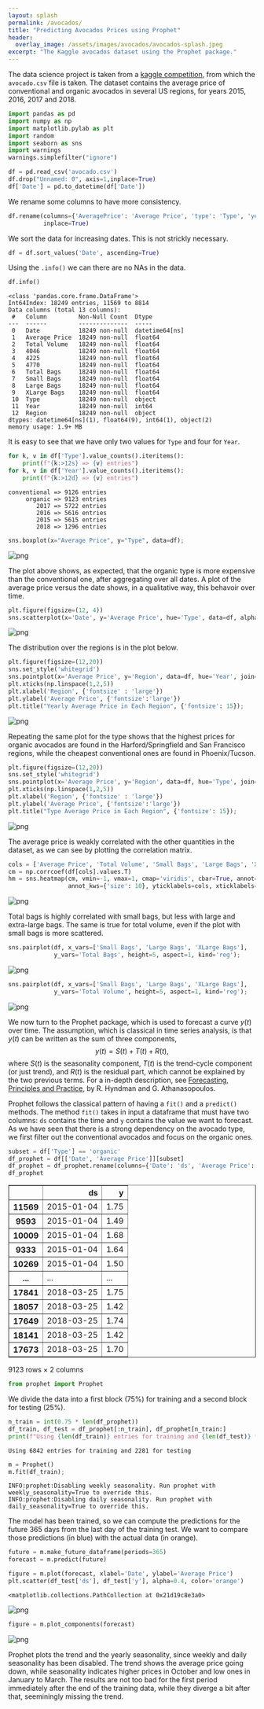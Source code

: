 ```yaml
---
layout: splash
permalink: /avocados/
title: "Predicting Avocados Prices using Prophet"
header:
  overlay_image: /assets/images/avocados/avocados-splash.jpeg
excerpt: "The Kaggle avocados dataset using the Prophet package."
---
```


The data science project is taken from a [kaggle competition](https://www.kaggle.com/sudeepraj/avocado-data-analysis/), from which the `avocado.csv` file is taken. The dataset contains the average price of conventional and organic avocados in several US regions, for years 2015, 2016, 2017 and 2018.


```python
import pandas as pd
import numpy as np
import matplotlib.pylab as plt
import random
import seaborn as sns
import warnings
warnings.simplefilter("ignore")
```


```python
df = pd.read_csv('avocado.csv')
df.drop("Unnamed: 0", axis=1,inplace=True)
df['Date'] = pd.to_datetime(df['Date'])
```

We rename some columns to have more consistency.


```python
df.rename(columns={'AveragePrice': 'Average Price', 'type': 'Type', 'year': 'Year', 'region': 'Region'},
          inplace=True)
```

We sort the data for increasing dates. This is not strickly necessary.


```python
df = df.sort_values('Date', ascending=True)
```

Using the `.info()` we can there are no NAs in the data.


```python
df.info()
```

    <class 'pandas.core.frame.DataFrame'>
    Int64Index: 18249 entries, 11569 to 8814
    Data columns (total 13 columns):
     #   Column         Non-Null Count  Dtype         
    ---  ------         --------------  -----         
     0   Date           18249 non-null  datetime64[ns]
     1   Average Price  18249 non-null  float64       
     2   Total Volume   18249 non-null  float64       
     3   4046           18249 non-null  float64       
     4   4225           18249 non-null  float64       
     5   4770           18249 non-null  float64       
     6   Total Bags     18249 non-null  float64       
     7   Small Bags     18249 non-null  float64       
     8   Large Bags     18249 non-null  float64       
     9   XLarge Bags    18249 non-null  float64       
     10  Type           18249 non-null  object        
     11  Year           18249 non-null  int64         
     12  Region         18249 non-null  object        
    dtypes: datetime64[ns](1), float64(9), int64(1), object(2)
    memory usage: 1.9+ MB
    

It is easy to see that we have only two values for `Type` and four for `Year`.


```python
for k, v in df['Type'].value_counts().iteritems():
    print(f"{k:>12s} => {v} entries")
for k, v in df['Year'].value_counts().iteritems():
    print(f"{k:>12d} => {v} entries")
```

    conventional => 9126 entries
         organic => 9123 entries
            2017 => 5722 entries
            2016 => 5616 entries
            2015 => 5615 entries
            2018 => 1296 entries
    


```python
sns.boxplot(x="Average Price", y="Type", data=df);
```


    
![png](/assets/images/avocados/avocados-1.png)
    


The plot above shows, as expected, that the organic type is more expensive than the conventional one, after aggregating over all dates. A plot of the average price versus the date shows, in a qualitative way, this behavoir over time.


```python
plt.figure(figsize=(12, 4))
sns.scatterplot(x='Date', y='Average Price', hue='Type', data=df, alpha=0.4);
```


    
![png](/assets/images/avocados/avocados-2.png)
    


The distribution over the regions is in the plot below.


```python
plt.figure(figsize=(12,20))
sns.set_style('whitegrid')
sns.pointplot(x='Average Price', y='Region', data=df, hue='Year', join=False)
plt.xticks(np.linspace(1,2,5))
plt.xlabel('Region', {'fontsize' : 'large'})
plt.ylabel('Average Price', {'fontsize':'large'})
plt.title("Yearly Average Price in Each Region", {'fontsize': 15});
```


    
![png](/assets/images/avocados/avocados-3.png)
    


Repeating the same plot for the type shows that the highest prices for organic avocados are found in the Harford/Springfield and San Francisco regions, while the cheapest conventional ones are found in Phoenix/Tucson.


```python
plt.figure(figsize=(12,20))
sns.set_style('whitegrid')
sns.pointplot(x='Average Price', y='Region', data=df, hue='Type', join=False)
plt.xticks(np.linspace(1,2,5))
plt.xlabel('Region', {'fontsize' : 'large'})
plt.ylabel('Average Price', {'fontsize':'large'})
plt.title("Type Average Price in Each Region", {'fontsize': 15});
```


    
![png](/assets/images/avocados/avocados-4.png)
    


The average price is weakly correlated with the other quantities in the dataset, as we can see by plotting the correlation matrix.


```python
cols = ['Average Price', 'Total Volume', 'Small Bags', 'Large Bags', 'XLarge Bags', 'Total Bags', 'Year']
cm = np.corrcoef(df[cols].values.T)
hm = sns.heatmap(cm, vmin=-1, vmax=1, cmap='viridis', cbar=True, annot=True, square=True, fmt='.2f', 
                 annot_kws={'size': 10}, yticklabels=cols, xticklabels=cols)
```


    
![png](/assets/images/avocados/avocados-5.png)
    


Total bags is highly correlated with small bags, but less with large and extra-large bags. The same is true for total volume, even if the plot with small bags is more scattered.


```python
sns.pairplot(df, x_vars=['Small Bags', 'Large Bags', 'XLarge Bags'],
             y_vars='Total Bags', height=5, aspect=1, kind='reg');
```


    
![png](/assets/images/avocados/avocados-6.png)
    



```python
sns.pairplot(df, x_vars=['Small Bags', 'Large Bags', 'XLarge Bags'],
             y_vars='Total Volume', height=5, aspect=1, kind='reg');
```


    
![png](/assets/images/avocados/avocados-7.png)
    


We now turn to the Prophet package, which is used to forecast a curve $y(t)$ over time. The assumption, which is classical in time series analysis, is that $y(t)$ can be written as the sum of three components,
$$
y(t) = S(t) + T(t) + R(t), 
$$
where $S(t)$ is the seasonality component, $T(t)$ is the trend-cycle component (or just trend), and $R(t)$ is the residual part, which cannot be explained by the two previous terms. For a in-depth description, see [Forecasting, Principles and Practice](https://otexts.com/fpp3/), by R. Hyndman and G. Athanasopoulos.

Prophet follows the classical pattern of having a `fit()` and a `predict()` methods. The method `fit()` takes in input a dataframe that must have two columns: `ds` contains the time and `y` contains the value we want to forecast. As we have seen that there is a strong dependency on the avocado type, we first filter out the conventional avocados and focus on the organic ones.


```python
subset = df['Type'] == 'organic'
df_prophet = df[['Date', 'Average Price']][subset]
df_prophet = df_prophet.rename(columns={'Date': 'ds', 'Average Price': 'y'})
df_prophet
```




<div>
<style scoped>
    .dataframe tbody tr th:only-of-type {
        vertical-align: middle;
    }

    .dataframe tbody tr th {
        vertical-align: top;
    }

    .dataframe thead th {
        text-align: right;
    }
</style>
<table border="1" class="dataframe">
  <thead>
    <tr style="text-align: right;">
      <th></th>
      <th>ds</th>
      <th>y</th>
    </tr>
  </thead>
  <tbody>
    <tr>
      <th>11569</th>
      <td>2015-01-04</td>
      <td>1.75</td>
    </tr>
    <tr>
      <th>9593</th>
      <td>2015-01-04</td>
      <td>1.49</td>
    </tr>
    <tr>
      <th>10009</th>
      <td>2015-01-04</td>
      <td>1.68</td>
    </tr>
    <tr>
      <th>9333</th>
      <td>2015-01-04</td>
      <td>1.64</td>
    </tr>
    <tr>
      <th>10269</th>
      <td>2015-01-04</td>
      <td>1.50</td>
    </tr>
    <tr>
      <th>...</th>
      <td>...</td>
      <td>...</td>
    </tr>
    <tr>
      <th>17841</th>
      <td>2018-03-25</td>
      <td>1.75</td>
    </tr>
    <tr>
      <th>18057</th>
      <td>2018-03-25</td>
      <td>1.42</td>
    </tr>
    <tr>
      <th>17649</th>
      <td>2018-03-25</td>
      <td>1.74</td>
    </tr>
    <tr>
      <th>18141</th>
      <td>2018-03-25</td>
      <td>1.42</td>
    </tr>
    <tr>
      <th>17673</th>
      <td>2018-03-25</td>
      <td>1.70</td>
    </tr>
  </tbody>
</table>
<p>9123 rows × 2 columns</p>
</div>




```python
from prophet import Prophet
```

We divide the data into a first block (75%) for training and a second block for testing (25%).


```python
n_train = int(0.75 * len(df_prophet))
df_train, df_test = df_prophet[:n_train], df_prophet[n_train:]
print(f"Using {len(df_train)} entries for training and {len(df_test)} for testing")
```

    Using 6842 entries for training and 2281 for testing
    


```python
m = Prophet()
m.fit(df_train);
```

    INFO:prophet:Disabling weekly seasonality. Run prophet with weekly_seasonality=True to override this.
    INFO:prophet:Disabling daily seasonality. Run prophet with daily_seasonality=True to override this.
    

The model has been trained, so we can compute the predictions for the future 365 days from the last day of the training test. We want to compare those predictions (in blue) with the actual data (in orange).


```python
future = m.make_future_dataframe(periods=365)
forecast = m.predict(future)
```


```python
figure = m.plot(forecast, xlabel='Date', ylabel='Average Price')
plt.scatter(df_test['ds'], df_test['y'], alpha=0.4, color='orange')
```




    <matplotlib.collections.PathCollection at 0x21d19c8e3a0>




    
![png](/assets/images/avocados/avocados-8.png)
    



```python
figure = m.plot_components(forecast)
```


    
![png](/assets/images/avocados/avocados-9.png)
    


Prophet plots the trend and the yearly seasonality, since weekly and daily seasonality has been disabled. The trend shows the average price going down, while seasonality indicates higher prices in October and low ones in January to March. The results are not too bad for the first period immediately after the end of the training data, while they diverge a bit after that, seeminingly missing the trend.
